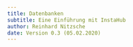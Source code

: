 ```yaml
---
title: Datenbanken
subtitle: Eine Einführung mit InstaHub
author: Reinhard Nitzsche
date: Version 0.3 (05.02.2020)
---
```


